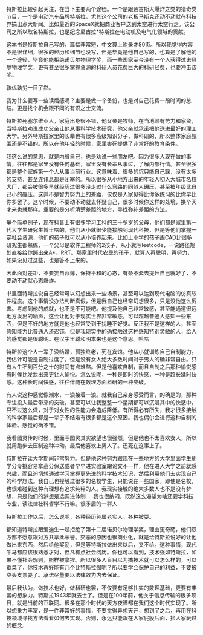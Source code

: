特斯拉比较引起关注，在当下主要两个途径。一个是跟通古斯大爆炸之类的猎奇类节目，一个是电动汽车品牌特斯拉，尤其这个公司的老板马斯克还动不动就在科技界搞出点大新闻。比如最近的SpaceX就把商业客户送到太空进行太空行走。该公司之所以取名特斯拉，也是纪念尼古拉*特斯拉在电动机及电气化领域的贡献。

这本书是特斯拉自己写的，篇幅非常短，中文算上附录才80页。所以我觉得内容不是很详细，很多的经历和细节也没写，但是毕竟是他自己写的，也算是了解他的一个途径，毕竟他能拒绝诺贝尔物理学奖，而一些国家至今没有一个人获得过诺贝尔物理学奖，更有甚至很多掌握资源的科研人员花费巨大的科研经费，也要冲击该奖。

孰优孰劣一目了然。

我为什么要写一些读后感呢？主要是做一个备份，也是对自己花费一段时间的总结。更是找个机会跟不同的有识之士交流。

特斯拉死塞尔维亚人，家庭出身很不错，他父亲是牧师，在当地颇有势力和家资，当特斯拉劝说成功父亲让他从事科学技术研究，他父亲就承诺把他送进最好的理工大学。另外特斯拉家里的长辈也有很多高级知识分子，做科研的，所以整体家庭氛围还是不错的。所以在他年轻的时候，家里害死提供了非常好的教育条件。

我这么说的意思，就是内省自己，也是劝说一些朋友吧。因为很多人现在做的事情，往往都是家里没有任何基础，家里没有长辈从事过，了解内部行情。甚至很多都是整个家族第一个人从事当前行业。这意味着，很多的坑只能自己踩，没有太多的支持，甚至连讯息都是闭塞的。所以很多从小地方出来的年轻人初入大城市名校大厂，都会被很多早就经历过很多没走过什么弯路的同龄人碾压，甚至被年级比自己小的碾压。这并不是智力努力上的差距，仅仅是人家见得比你多练习的比你早比你多罢了。这个时候，不要动不动就去怀疑自己，很多时候你这样的处境，换个天才来也就那样。重要的是分析清楚差距的地方，寻找弥补差距的方法。

举个简单例子，现在抖音上有很多学习工科的三十多岁的父母，他们都是家里第一代大学生研究生博士啥的，他们从小就很少能接触到现代科技，但是等他们掌握一定社会资源，他们的孩子就可以从小培养起来。比如上小学的孩子画CAD比很多研究生都熟练，一个父母是软件工程师的2孩子，从小就写leetcode，一说路径规划直接给你蹦出来A*，RRT。那家里时代农民的孩子，就算人再聪明，再努力，如果没见过这些，也是答不上来的。

因此面对差距，不要妄自菲薄，保持平和的心态，有条不紊去提升自己就好了，不要动不动就心态爆炸。

书里面特斯拉说自己经常可以幻想出来一些场景，甚至可以达到现代电脑的仿真软件程度。这个事情没办法判断真假，但是我自己也经常幻想很多，只是没他这么厉害。考虑到他的成就，也不是不可能吧。他提及他自己非常敏感，甚至能通道很远地方发出的响声，这会让他对于现实世界非常敏感，可以超越普通人感知一些东西，但是不好的地方就是他也经常受到干扰睡不好觉。反正我不是这样的人，甚至感知能力比普通人还迟钝。但是我现实中的确接触过这种感知特别灵敏的人，给人的感觉都是很聪明。在汉字里聪和明本来也是这个意思。哈哈

特斯拉这个人一辈子没结婚，孤独终老，死在宾馆。他从小就训练自己自制能力。我估计可能是自制过度了。但是没有女人绝大多数时间对于男人的确非常自由。只有人生不到百分之十的时间有点难熬。但是他喜欢自制，而且自制之后那种愉悦感有时候比发泄出来更让人愉悦。怎么说呢，一种是即时的快感，一种是超长延时快感。这种长时间快感，往往伴随在数理方面科研的一种突破。

有人说这种感觉像潮水，一浪接着一浪。就我自己亲身感受而言，的确是的，那种专注投入最后带来的突破，甚至可以让我整整一个星期都可以沉浸其中的快感中。只不过这么做，对于对女性的性能力会造成降低。有所得必有所失，我才很多接触的科学家最后都是一辈子不结婚有很多都是这个原因。我也偶尔会进行这种自制的体验。感觉的确不错。

我看图灵传的时候，里面写图灵其实欲望也很强烈，但是他也不太喜欢女人，所以就用跑步去压制这种冲动。最后他喜欢上男人了。还死在这事上了。

特斯拉在读大学期间非常努力。但是他这种努力跟现在一些地方的大学里面学生刷学分专挑容易拿高分保送或者早早进实验室蹭论文不一样，他在进入大学之前就感兴趣，而且迫切想通过学习掌握更先进的科学技术知识，然后利用他们去实现自己的科学想法。我自己也接触过很多的名校学生，只能说在一些国家，即使是名校，也很难碰到这种有理想有追求纯粹的人。我现实接触的绝大多数人也不是没有梦想，只是他们的梦想是选调进体制.....我也很纳闷，既然这么渴望为啥还要学科技专业，读法律社科哲学不行嘛。很矛盾的一群人

特斯拉工作以后，怎么说呢，各种经历纯属老实人。各种被耍。

都知道特斯拉跟爱迪生一起拒绝了第十二届诺贝尔物理学奖，理由更奇葩，他们双方都不愿意跟对方共享此荣誉。交恶的原因也很商业化，就是给特斯拉说好的让他做出来东西，然后给他奖励，但是等特斯拉做出来以后，又不给。这种事情，现代牛马都应该很熟悉才对，但凡有点社会阅历。你也可以看到，技术强如特斯拉，如果不懂社会规则，照样被拿捏。所以很多人盲目以为搞技术就可以怎么样的，可以歇菜了，你技术再好能有几个比特斯拉强呢？所以要学会保护自己的利益，不要被空头支票耍了。承诺尽量要以法律效力内去保证。

最后我认为，做技术也好，做科研也罢，不仅要有足够扎实的数理基础，更要有丰富的想象力。特斯拉1943年就去世了。但是在100年前，他关于信息传输的很多项目，就是当前的互联网。很多在那个时代的天方夜谭都在我们这个时代实现了。所以想象力丰富，是一件非常好的事情，不要觉得异想天开，想到了之后，再用在科技领域寻找方法看看如何去实现。否则，永远只能跟在人家屁股后面，捡人家玩过的概念。







